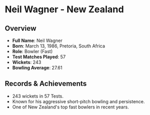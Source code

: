 # Neil Wagner - New Zealand

## Overview
- **Full Name**: Neil Wagner
- **Born**: March 13, 1986, Pretoria, South Africa
- **Role**: Bowler (Fast)
- **Test Matches Played**: 57
- **Wickets**: 243
- **Bowling Average**: 27.61

## Records & Achievements
- 243 wickets in 57 Tests.
- Known for his aggressive short-pitch bowling and persistence.
- One of New Zealand's top fast bowlers in recent years.

